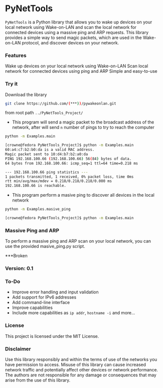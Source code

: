 # PyNetTools

`PyNetTools` is a Python library that allows you to wake up devices on your local network using Wake-on-LAN and scan the local network for connected devices using a massive ping and ARP requests. This library provides a simple way to send magic packets, which are used in the Wake-on-LAN protocol, and discover devices on your network.

### Features
Wake up devices on your local network using Wake-on-LAN
Scan local network for connected devices using ping and ARP
Simple and easy-to-use 

### Try it

Download the library

```bash
git clone https://github.com/(***))/pywakeonlan.git
```
from root path `../PyNetTools_Project/`

- This program will send a magic packet to the broadcast address of the network, after will send `n` number of pings to try to reach the computer
``` bash
python -m Examples.main

[crowne@fedora PyNetTools_Project]$ python -m Examples.main
60:a4:c7:b2:b0:da is a valid MAC address.
Magic packet sent to 10:d4:b7:b2:a0:da
PING 192.168.100.66 (192.168.100.66) 56(84) bytes of data.
64 bytes from 192.168.100.66: icmp_seq=1 ttl=64 time=0.218 ms

--- 192.168.100.66 ping statistics ---
1 packets transmitted, 1 received, 0% packet loss, time 0ms
rtt min/avg/max/mdev = 0.218/0.218/0.218/0.000 ms
192.168.100.66 is reachable.
```

- This program perform a masive ping to discover all devices in the local network

``` bash
python -m Examples.masive_ping

[crowne@fedora PyNetTools_Project]$ python -m Examples.main

```



### Massive Ping and ARP

To perform a massive ping and ARP scan on your local network, you can use the provided masive_ping.py script.

***Broken

### Version: 0.1

### To-Do
- Improve error handling and input validation
- Add support for IPv6 addresses
- Add command-line interface
- Improve capabilities
- Include more capabilities as `ip addr`, `hostname -i` and more...

### License
This project is licensed under the MIT License.

### Disclaimer
Use this library responsibly and within the terms of use of the networks you have permission to access. Misuse of this library can cause increased network traffic and potentially affect other devices or network performance. The authors are not responsible for any damage or consequences that may arise from the use of this library.